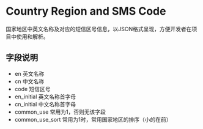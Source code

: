 # Country Region and SMS Code

国家地区中英文名称及对应的短信区号信息，以JSON格式呈现，方便开发者在项目中使用和解析。

## 字段说明

- en 英文名称
- cn 中文名称
- code 短信区号
- en_initial 英文名称首字母
- cn_initial 中文名称首字母
- common_use 常用为1，否则无该字段
- common_use_sort 常用为1时，常用国家地区的排序（小的在前）
